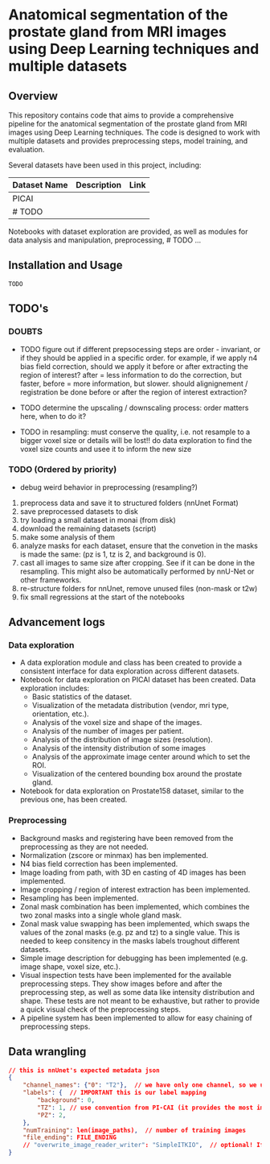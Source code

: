 # Anatomical segmentation of the prostate gland from MRI images using Deep Learning techniques and multiple datasets

## Overview
This repository contains code that aims to provide a comprehensive pipeline for the anatomical segmentation of the prostate gland from MRI images using Deep Learning techniques. The code is designed to work with multiple datasets and provides preprocessing steps, model training, and evaluation.

Several datasets have been used in this project, including:

| Dataset Name | Description | Link |
|--------------|-------------|------|
| PICAI        |             |      |
| # TODO    |             |      |

Notebooks with dataset exploration are provided, as well as modules for data analysis and manipulation, preprocessing, # TODO ...

## Installation and Usage
    TODO

## TODO's

### DOUBTS

- TODO figure out if different prepsocessing steps are order - invariant,
or if they should be applied in a specific order.
for example, if we apply n4 bias field correction, should we apply it before or after
extracting the region of interest? after = less information to do the correction, but
faster, before = more information, but slower.
should alignignement / registration be done before or after the region of interest extraction?

- TODO determine the upscaling / downscaling process:
order matters here, when to do it?

- TODO in resampling: must conserve the quality, i.e. not resample to a bigger
voxel size or details will be lost!!
do data exploration to find the voxel size counts and usee it to inform the new size

### TODO (Ordered by priority)
- debug weird behavior in preprocessing (resampling?) 
1. preprocess data and save it to structured folders (nnUnet Format)
1. save preprocessed datasets to disk
1. try loading a small dataset in monai (from disk)
1. download the remaining datasets (script)
2. make some analysis of them 
6. analyze masks for each dataset, ensure that the convetion in the masks is made the same: (pz is 1, tz is 2, and background is 0).
5. cast all images to same size after cropping. See if it can be done in the resampling. This might also be automatically performed by nnU-Net or other frameworks.
7. re-structure folders for nnUnet, remove unused files (non-mask or t2w)
8. fix small regressions at the start of the notebooks

## Advancement logs

### Data exploration
- A data exploration module and class has been created to provide a consistent interface for data exploration across different datasets.
- Notebook for data exploration on PICAI dataset has been created. Data exploration includes:
    - Basic statistics of the dataset.
    - Visualization of the metadata distribution (vendor, mri type, orientation, etc.).
    - Analysis of the voxel size and shape of the images.
    - Analysis of the number of images per patient.
    - Analysis of the distribution of image sizes (resolution).
    - Analysis of the intensity distribution of some images
    - Analysis of the approximate image center around which to set the ROI.
    - Visualization of the centered bounding box around the prostate gland.
- Notebook for data exploration on Prostate158 dataset, similar to the previous one, has been created.

### Preprocessing

- Background masks and registering have been removed from the preprocessing as they are not needed.
- Normalization (zscore or minmax) has ben implemented.
- N4 bias field correction has been implemented.
- Image loading from path, with 3D en casting of 4D images has been implemented.
- Image cropping / region of interest extraction has been implemented.
- Resampling has been implemented.
- Zonal mask combination has been implemented, which combines the two zonal masks into a single whole gland mask.
- Zonal mask value swapping has been implemented, which swaps the values of the zonal masks (e.g. pz and tz) to a single value. This is needed to keep consitency in the masks labels troughout different datasets.
- Simple image description for debugging has been implemented (e.g. image shape, voxel size, etc.).
- Visual inspection tests have been implemented for the available preprocessing steps. They show images before and after the preprocessing step, as well as some data like intensity distribution and shape. These tests are not meant to be exhaustive, but rather to provide a quick visual check of the preprocessing steps.
-  A pipeline system has been implemented to allow for easy chaining of preprocessing steps. 


## Data wrangling

``` json
// this is nnUnet's expected metadata json
{
    "channel_names": {"0": "T2"},  // we have only one channel, so we use "0" as the key
    "labels": {  // IMPORTANT this is our label mapping
        "background": 0,
        "TZ": 1, // use convention from PI-CAI (it provides the most images)
        "PZ": 2,
    },
    "numTraining": len(image_paths),  // number of training images
    "file_ending": FILE_ENDING
    // "overwrite_image_reader_writer": "SimpleITKIO",  // optional! If not provided nnU-Net will automatically determine the ReaderWriter
}
```